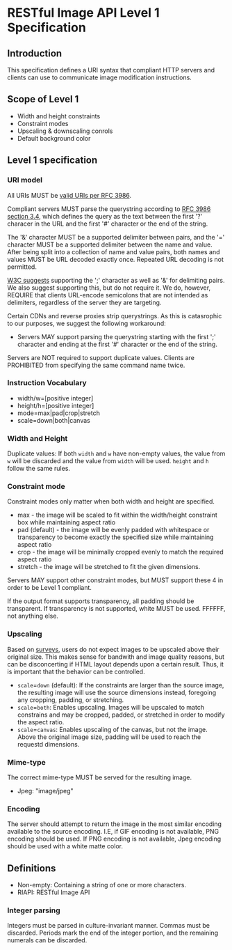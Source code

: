 # RESTful Image API Level 1 Specification

## Introduction

This specification defines a URI syntax that compliant HTTP servers and clients can use to communicate image modification instructions.

## Scope of Level 1

* Width and height constraints
* Constraint modes
* Upscaling & downscaling conrols
* Default background color

## Level 1 specification 

### URI model

All URIs MUST be [valid URIs per RFC 3986][1].

Compliant servers MUST parse the querystring according to [RFC 3986 section 3.4][2], which defines the query as the text between the first '?' characer in the URL and the first '#' character or the end of the string.

The '&' character MUST be a supported delimiter between pairs, and the '=' character MUST be a supported delimiter between the name and value. After being split into a collection of name and value pairs, both names and values MUST be URL decoded exactly once. Repeated URL decoding is not permitted.

[W3C suggests][3] supporting the ';' character as well as '&' for delimiting pairs. We also suggest supporting this, but do not require it. We do, however, REQUIRE that clients URL-encode semicolons that are not intended as delimiters, regardless of the server they are targeting. 

Certain CDNs and reverse proxies strip querystrings. As this is catasrophic to our purposes, we suggest the following workaround: 

* Servers MAY support parsing the querystring starting with the first ';' character and ending at the first '#' character or the end of the string. 

Servers are NOT required to support duplicate values. Clients are PROHIBITED from specifying the same command name twice.

### Instruction Vocabulary

* width/w=[positive integer]
* height/h=[positive integer]
* mode=max|pad|crop|stretch
* scale=down|both|canvas

### Width and Height

Duplicate values: If both `width` and `w` have non-empty values, the value from `w` will be discarded and the value from `width` will be used. `height` and `h` follow the same rules.

### Constraint mode

Constraint modes only matter when both width and height are specified.

* max - the image will be scaled to fit within the width/height constraint box while maintaining aspect ratio
* pad (default) - the image will be evenly padded with whitespace or transparency to become exactly the specified size while maintaining aspect ratio
* crop - the image will be minimally cropped evenly to match the required aspect ratio
* stretch - the image will be stretched to fit the given dimensions.

Servers MAY support other constraint modes, but MUST support these 4 in order to be Level 1 compliant.

If the output format supports transparency, all padding should be transparent. If transparency is not supported, white MUST be used. FFFFFF, not anything else.

### Upscaling

Based on [surveys][4], users do not expect images to be upscaled above their original size. This makes sense for bandwith and image quality reasons, but can be disconcerting if HTML layout depends upon a certain result. Thus, it is important that the behavior can be controlled.

* `scale`=`down` (default): If the constraints are larger than the source image, the resulting image will use the source dimensions instead, foregoing any cropping, padding, or stretching.
* `scale`=`both`: Enables upscaling. Images will be upscaled to match constrains and may be cropped, padded, or stretched in order to modify the aspect ratio.
* `scale`=`canvas`: Enables upscaling of the canvas, but not the image. Above the original image size, padding will be used to reach the requestd dimensions.


### Mime-type

The correct mime-type MUST be served for the resulting image. 

* Jpeg: "image/jpeg"

### Encoding

The server should attempt to return the image in the most similar encoding available to the source encoding. I.E, if GIF encoding is not available, PNG encoding should be used. If PNG encoding is not available, Jpeg encoding should be used with a white matte color.

## Definitions

* Non-empty: Containing a string of one or more characters.
* RIAPI: RESTful Image API


### Integer parsing

Integers must be parsed in culture-invariant manner. Commas must be discarded. Periods mark the end of the integer portion, and the remaining numerals can be discarded.

[1]: http://tools.ietf.org/html/rfc3986
[2]: http://tools.ietf.org/html/rfc3986#section-3.4
[3]: http://www.w3.org/TR/1999/REC-html401-19991224/appendix/notes.html#h-B.2.2
[4]: http://imageresizing.net/plugins/defaultsettings



